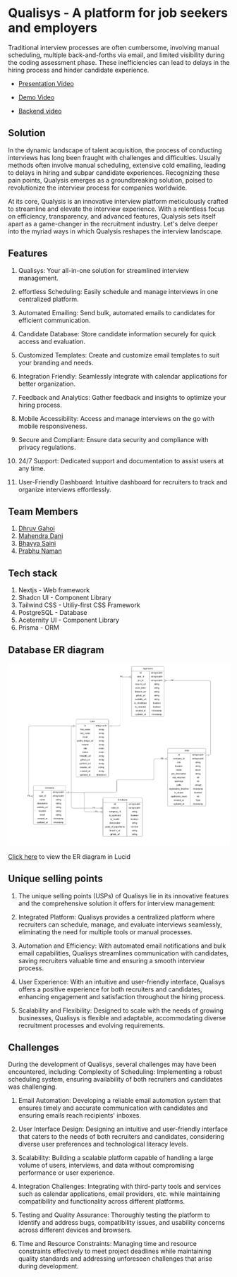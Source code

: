 # Qualisys - A platform for job seekers and employers


Traditional interview processes are often cumbersome, involving manual scheduling, multiple back-and-forths via email, and limited visibility during the coding assessment phase. These inefficiencies can lead to delays in the hiring process and hinder candidate experience.

- [Presentation Video](https://www.loom.com/share/a4cb392de49e4d7f910c9a2908217d82?sid=95a36a9b-d54e-49df-ab5c-11266128966b)

- [Demo Video](https://www.loom.com/share/5c4292ff4f4449d9a772680fb0ab187c?sid=83c760e4-4e0d-4c2e-a4bd-4e1bd1f14797)

- [Backend video](https://www.loom.com/share/8b5b57f4f63047eb8bdd1134b2c6d5bc?sid=7358d476-13f5-45e2-9b4b-a83dc1fc0937)

## Solution

In the dynamic landscape of talent acquisition, the process of conducting interviews has long been fraught with challenges and difficulties. Usually methods often involve manual scheduling, extensive cold emailing, leading to delays in hiring and subpar candidate experiences. Recognizing these pain points, Qualysis emerges as a groundbreaking solution, poised to revolutionize the interview process for companies worldwide.

At its core, Qualysis is an innovative interview platform meticulously crafted to streamline and elevate the interview experience. With a relentless focus on efficiency, transparency, and advanced features, Qualysis sets itself apart as a game-changer in the recruitment industry. Let's delve deeper into the myriad ways in which Qualysis reshapes the interview landscape.

## Features

1. Qualisys: Your all-in-one solution for streamlined interview management.

2. effortless Scheduling: Easily schedule and manage interviews in one centralized platform.

3. Automated Emailing: Send bulk, automated emails to candidates for efficient communication.

4. Candidate Database: Store candidate information securely for quick access and evaluation.

5. Customized Templates: Create and customize email templates to suit your branding and needs.

6. Integration Friendly: Seamlessly integrate with calendar applications for better organization.

7. Feedback and Analytics: Gather feedback and insights to optimize your hiring process.

8. Mobile Accessibility: Access and manage interviews on the go with mobile responsiveness.

9. Secure and Compliant: Ensure data security and compliance with privacy regulations.

10. 24/7 Support: Dedicated support and documentation to assist users at any time.

11. User-Friendly Dashboard: Intuitive dashboard for recruiters to track and organize interviews effortlessly.

## Team Members

1. [Dhruv Gahoi](https://github.com/DhruvGahoi)
2. [Mahendra Dani](https://github.com/MahendraDani)
3. [Bhavya Saini](https://github.com/bhqv)
4. [Prabhu Naman](https://github.com/prabhunaman)

## Tech stack

1. Nextjs - Web framework
2. Shadcn UI - Component Library
3. Tailwind CSS - Utiliy-first CSS Framework
4. PostgreSQL - Database
5. Aceternity UI - Component Library
6. Prisma - ORM

## Database ER diagram

![ER Diagram](/public//er.png)

[Click here](https://lucid.app/lucidchart/ad2aa74e-6b17-492b-998a-327943c16008/edit?viewport_loc=-153%2C-271%2C2859%2C1613%2C0_0&invitationId=inv_e187587d-6f2d-4a63-82fa-da76b3747996) to view the ER diagram in Lucid

## Unique selling points

1. The unique selling points (USPs) of Qualisys lie in its innovative features and the comprehensive solution it offers for interview management:

2. Integrated Platform: Qualisys provides a centralized platform where recruiters can schedule, manage, and evaluate interviews seamlessly, eliminating the need for multiple tools or manual processes.

3. Automation and Efficiency: With automated email notifications and bulk email capabilities, Qualisys streamlines communication with candidates, saving recruiters valuable time and ensuring a smooth interview process.

4. User Experience: With an intuitive and user-friendly interface, Qualisys offers a positive experience for both recruiters and candidates, enhancing engagement and satisfaction throughout the hiring process.

5. Scalability and Flexibility: Designed to scale with the needs of growing businesses, Qualisys is flexible and adaptable, accommodating diverse recruitment processes and evolving requirements.

## Challenges

During the development of Qualisys, several challenges may have been encountered, including:
Complexity of Scheduling: Implementing a robust scheduling system, ensuring availability of both recruiters and candidates was challenging.

1. Email Automation: Developing a reliable email automation system that ensures timely and accurate communication with candidates and ensuring emails reach recipients' inboxes.

2. User Interface Design: Designing an intuitive and user-friendly interface that caters to the needs of both recruiters and candidates, considering diverse user preferences and technological literacy levels.

3. Scalability: Building a scalable platform capable of handling a large volume of users, interviews, and data without compromising performance or user experience.

4. Integration Challenges: Integrating with third-party tools and services such as calendar applications, email providers, etc. while maintaining compatibility and functionality across different platforms.

5. Testing and Quality Assurance: Thoroughly testing the platform to identify and address bugs, compatibility issues, and usability concerns across different devices and browsers.

6. Time and Resource Constraints: Managing time and resource constraints effectively to meet project deadlines while maintaining quality standards and addressing unforeseen challenges that arise during development.
